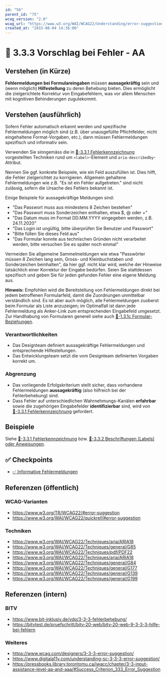 ```yaml
---
id: "56"
parent_id: "75"
wcag_version: "2.0"
wcag_url: "https://www.w3.org/WAI/WCAG22/Understanding/error-suggestion.html"
created_at: "2015-08-04 14:36:00"
---
```


# 📜 3.3.3 Vorschlag bei Fehler - AA

## Verstehen (in Kürze)

**Fehlermeldungen bei Formulareingaben** müssen **aussagekräftig** sein und (wenn möglich) **Hilfestellung** zu deren Behebung bieten. Dies ermöglicht die zielgerichtete Korrektur von Eingabefehlern, was vor allem Menschen mit kognitiven Behinderungen zugutekommt.

## Verstehen (ausführlich)

Sofern Fehler automatisch erkannt werden und spezifische Fehlermeldungen möglich sind (z.B. über unausgefüllte Pflichtfelder, nicht eingehaltene Format-Vorgaben, etc.), dann müssen Fehlermeldungen spezifisch und informativ sein.

Verwenden Sie sinngemäss die in [📜-3.3.1 Fehlerkennzeichnung](/de/wcag/3.3.1-fehlerkennzeichnung) vorgestellten Techniken rund um `<label>`-Element und `aria-describedby`-Attribut.

Nennen Sie ggf. konkrete Beispiele, wie ein Feld auszufüllen ist. Dies hilft, die Fehler zielgerichtet zu korrigieren. Allgemein gehaltene Fehlermeldungen wie z.B. "Es ist ein Fehler aufgetreten." sind nicht zulässig, sofern die Ursache des Fehlers bekannt ist.

Einige Beispiele für aussagekräftige Meldungen sind:

- "Das Passwort muss aus mindestens 8 Zeichen bestehen"
- "Das Passwort muss Sonderzeichen enthalten, etwa $, @ oder +"
- "Das Datum muss im Format DD.MM.YYYY eingegeben werden, z.B. 24.11.2020"
- "Das Login ist ungültig, bitte überprüfen Sie Benutzer und Passwort"
- "Bitte füllen Sie dieses Feld aus"
- "Das Formular konnte aus technischen Gründen nicht verarbeitet werden, bitte versuchen Sie es später noch einmal"

Vermeiden Sie allgemeine Sammelmeldungen wie etwa "Passwörter müssen 8 Zeichen lang sein, Gross- und Kleinbuchstaben und Sonderzeichen beinhalten", da hier ggf. nicht klar wird, welche der Hinweise tatsächlich einer Korrektur der Eingabe bedürfen. Seien Sie stattdessen spezifisch und geben Sie für jeden gefunden Fehler eine eigene Meldung aus.

**Hinweis:** Empfohlen wird die Bereitstellung von Fehlermeldungen direkt bei jedem betroffenen Formularfeld, damit die Zuordnungen unmittelbar verständlich sind. Es ist aber auch möglich, alle Fehlermeldungen zuoberst beim Formular als Liste anzuzeigen; im Optimalfall ist dann jede Fehlermeldung als Anker-Link zum entsprechenden Eingabefeld umgesetzt. Zur Handhabung von Formularen generell siehe auch [📜-1.3.1c Formular-Beziehungen](/de/wcag/1.3.1c-formular-beziehungen).

### Verantwortlichkeiten

- Das Designteam definiert aussagekräftige Fehlermeldungen und entsprechende Hilfestellungen.
- Das Entwicklungsteam setzt die vom Designteam definierten Vorgaben korrekt um.

### Abgrenzung

- Das vorliegende Erfolgskriterium stellt sicher, dass vorhandene Fehlermeldungen **aussagekräftig** (also hilfreich bei der Fehlerbehebung) sind.
- Dass Fehler auf unterschiedlichen Wahrnehmungs-Kanälen **erfahrbar** sowie die zugehörigen Eingabefelder **identifizierbar** sind, wird von [📜-3.3.1 Fehlerkennzeichnung](/de/wcag/3.3.1-fehlerkennzeichnung) gefordert.

## Beispiele

Siehe [📜-3.3.1 Fehlerkennzeichnung](/de/wcag/3.3.1-fehlerkennzeichnung) bzw. [📜-3.3.2 Beschriftungen (Labels) oder Anweisungen](/de/wcag/3.3.2-beschriftungen-labels-oder-anweisungen).

## ✅ Checkpoints

- [✅ Informative Fehlermeldungen](informative-fehlermeldungen)

## Referenzen (öffentlich)

### WCAG-Varianten
- <https://www.w3.org/TR/WCAG22/#error-suggestion>
- <https://www.w3.org/WAI/WCAG22/quickref/#error-suggestion>

### Techniken
- <https://www.w3.org/WAI/WCAG22/Techniques/aria/ARIA18>
- <https://www.w3.org/WAI/WCAG22/Techniques/general/G85>
- <https://www.w3.org/WAI/WCAG22/Techniques/pdf/PDF22>
- <https://www.w3.org/WAI/WCAG22/Techniques/aria/ARIA18>
- <https://www.w3.org/WAI/WCAG22/Techniques/general/G84>
- <https://www.w3.org/WAI/WCAG22/Techniques/general/G177>
- <https://www.w3.org/WAI/WCAG22/Techniques/general/G139>
- <https://www.w3.org/WAI/WCAG22/Techniques/general/G199>

## Referenzen (intern)

### BITV
- <https://www.bit-inklusiv.de/vdp/3-3-3-fehlerbehebung/>
- <https://bitvtest.de/pruefschritt/bitv-20-web/bitv-20-web-9-3-3-3-hilfe-bei-fehlern>

### Weiteres
- <https://www.wcag.com/designers/3-3-3-error-suggestion/>
- <https://www.digitala11y.com/understanding-sc-3-3-3-error-suggestion/>
- <https://pressbooks.library.torontomu.ca/iwacc/chapter/3-3-input-assistance-level-aa-and-aaa/#Success_Criterion_333_Error_Suggestion>